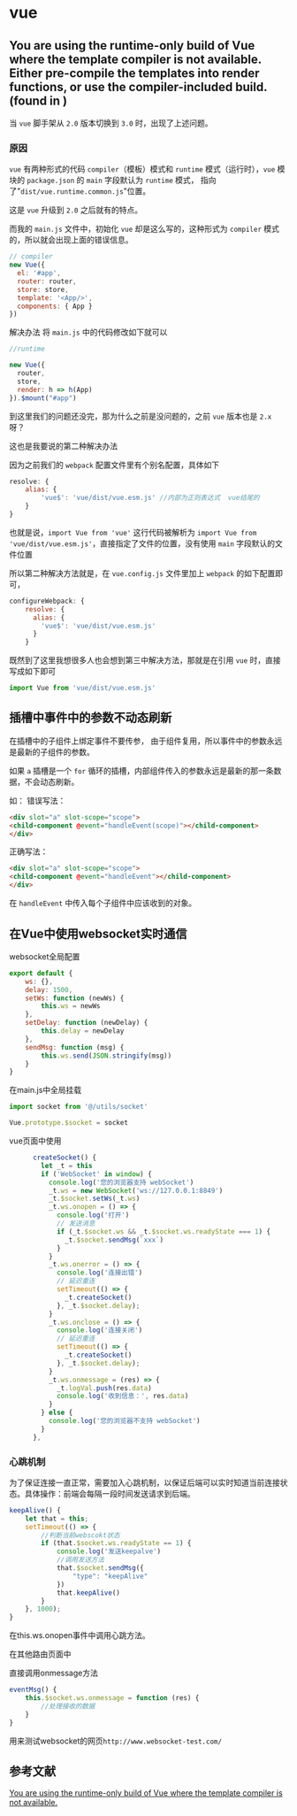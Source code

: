 # vue
## You are using the runtime-only build of Vue where the template compiler is not available. Either pre-compile the templates into render functions, or use the compiler-included build. (found in )
当 `vue` 脚手架从 `2.0` 版本切换到 `3.0` 时，出现了上述问题。
### 原因
`vue` 有两种形式的代码 `compiler`（模板）模式和 `runtime` 模式（运行时），`vue` 模块的 `package.json` 的 `main` 字段默认为 `runtime` 模式， 指向了"`dist/vue.runtime.common.js`"位置。

这是 `vue` 升级到 `2.0` 之后就有的特点。

而我的 `main.js` 文件中，初始化 `vue` 却是这么写的，这种形式为 `compiler` 模式的，所以就会出现上面的错误信息。
```js
// compiler
new Vue({
  el: '#app',
  router: router,
  store: store,
  template: '<App/>',
  components: { App }
})

```
解决办法
将 `main.js` 中的代码修改如下就可以
```js
//runtime

new Vue({
  router,
  store,
  render: h => h(App)
}).$mount("#app")
```
到这里我们的问题还没完，那为什么之前是没问题的，之前 `vue` 版本也是 `2.x` 呀？

这也是我要说的第二种解决办法

因为之前我们的 `webpack` 配置文件里有个别名配置，具体如下
```js
resolve: {
    alias: {
        'vue$': 'vue/dist/vue.esm.js' //内部为正则表达式  vue结尾的
    }
}
```
也就是说，`import Vue from 'vue'` 这行代码被解析为 `import Vue from 'vue/dist/vue.esm.js'`，直接指定了文件的位置，没有使用 `main` 字段默认的文件位置

所以第二种解决方法就是，在 `vue.config.js` 文件里加上 `webpack` 的如下配置即可，
```js
configureWebpack: {
    resolve: {
      alias: {
        'vue$': 'vue/dist/vue.esm.js' 
      }
    }
```
既然到了这里我想很多人也会想到第三中解决方法，那就是在引用 `vue` 时，直接写成如下即可
```js
import Vue from 'vue/dist/vue.esm.js'
```
## 插槽中事件中的参数不动态刷新
在插槽中的子组件上绑定事件不要传参，
由于组件复用，所以事件中的参数永远是最新的子组件的参数。

如果 `a` 插槽是一个 `for` 循环的插槽，内部组件传入的参数永远是最新的那一条数据，不会动态刷新。

如：
错误写法：
```html
<div slot="a" slot-scope="scope">
<child-component @event="handleEvent(scope)"></child-component>
</div>
```
正确写法：
```html
<div slot="a" slot-scope="scope">
<child-component @event="handleEvent"></child-component>
</div>
```
在 `handleEvent` 中传入每个子组件中应该收到的对象。

## 在Vue中使用websocket实时通信
websocket全局配置
```js
export default {
    ws: {},
    delay: 1500,
    setWs: function (newWs) {
        this.ws = newWs
    },
    setDelay: function (newDelay) {
        this.delay = newDelay
    },
    sendMsg: function (msg) {
        this.ws.send(JSON.stringify(msg))
    }
}
```

在main.js中全局挂载
```js
import socket from '@/utils/socket'

Vue.prototype.$socket = socket
```

vue页面中使用
```js
      createSocket() {
        let _t = this
        if ('WebSocket' in window) {
          console.log('您的浏览器支持 webSocket')
          _t.ws = new WebSocket('ws://127.0.0.1:8849')
          _t.$socket.setWs(_t.ws)
          _t.ws.onopen = () => {
            console.log('打开')
            // 发送消息
            if (_t.$socket.ws && _t.$socket.ws.readyState === 1) {
              _t.$socket.sendMsg(`xxx`)
            }
          }
          _t.ws.onerror = () => {
            console.log('连接出错')
            // 延迟重连
            setTimeout(() => {
              _t.createSocket()
            }, _t.$socket.delay);
          }
          _t.ws.onclose = () => {
            console.log('连接关闭')
            // 延迟重连
            setTimeout(() => {
              _t.createSocket()
            }, _t.$socket.delay);
          }
          _t.ws.onmessage = (res) => {
            _t.logVal.push(res.data)
            console.log('收到信息：', res.data)
          }
        } else {
          console.log('您的浏览器不支持 webSocket')
        }
      },
```
### 心跳机制

为了保证连接一直正常，需要加入心跳机制，以保证后端可以实时知道当前连接状态。具体操作：前端会每隔一段时间发送请求到后端。

```js
keepAlive() {
    let that = this;
    setTimeout(() => {
        //判断当前webscokt状态
        if (that.$socket.ws.readyState == 1) {
            console.log('发送keepalve')
            //调用发送方法
            that.$socket.sendMsg({
                "type": "keepAlive"
            })
            that.keepAlive()
        }
    }, 1000);
}
```
在this.ws.onopen事件中调用心跳方法。


在其他路由页面中

直接调用onmessage方法

```js
eventMsg() {
    this.$socket.ws.onmessage = function (res) {
        //处理接收的数据
    }
}
```


用来测试websocket的网页`http://www.websocket-test.com/`

## 参考文献
[You are using the runtime-only build of Vue where the template compiler is not available.](https://blog.csdn.net/wxl1555/article/details/83187647)


